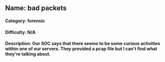 ## Name: bad packets
#### Category: forensic
#### Difficulty: N/A
#### Description: Our SOC says that there seems to be some curious activities within one of our servers. They provided a pcap file but I can't find what they're talking about.
